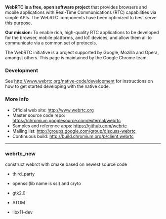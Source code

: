 **WebRTC is a free, open software project** that provides browsers and mobile
applications with Real-Time Communications (RTC) capabilities via simple APIs.
The WebRTC components have been optimized to best serve this purpose.

**Our mission:** To enable rich, high-quality RTC applications to be
developed for the browser, mobile platforms, and IoT devices, and allow them
all to communicate via a common set of protocols.

The WebRTC initiative is a project supported by Google, Mozilla and Opera,
amongst others. This page is maintained by the Google Chrome team.

### Development

See http://www.webrtc.org/native-code/development for instructions on how to get
started developing with the native code.

### More info

 * Official web site: http://www.webrtc.org
 * Master source code repo: https://chromium.googlesource.com/external/webrtc
 * Samples and reference apps: https://github.com/webrtc
 * Mailing list: http://groups.google.com/group/discuss-webrtc
 * Continuous build: http://build.chromium.org/p/client.webrtc

---------------

### webrtc_new
construct webrct with cmake based on newest source code



* third_party

 * openssl(lib name is ssl) and cryto
 * gtk2.0
 * ATOM
 * libx11-dev